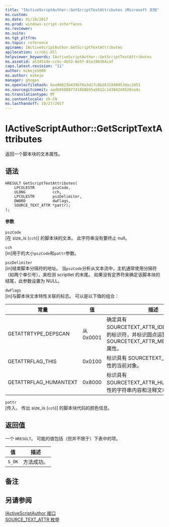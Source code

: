 ```yaml
---
title: "IActiveScriptAuthor::GetScriptTextAttributes |Microsoft 文档"
ms.custom: 
ms.date: 01/18/2017
ms.prod: windows-script-interfaces
ms.reviewer: 
ms.suite: 
ms.tgt_pltfrm: 
ms.topic: reference
apiname: IActiveScriptAuthor.GetScriptTextAttributes
apilocation: scrobj.dll
helpviewer_keywords: IActiveScriptAuthor::GetScriptTextAttributes
ms.assetid: a53451de-cc5c-4b53-8e5f-81e196364caf
caps.latest.revision: "11"
author: mikejo5000
ms.author: mikejo
manager: ghogen
ms.openlocfilehash: 6aa96623b4356f0a3d17c8b2631840953dac2d51
ms.sourcegitcommit: aadb9588877418b8b55a5612c1d3842d4520ca4c
ms.translationtype: MT
ms.contentlocale: zh-CN
ms.lasthandoff: 10/27/2017
---
```

# <a name="iactivescriptauthorgetscripttextattributes"></a>IActiveScriptAuthor::GetScriptTextAttributes
返回一个脚本块的文本属性。  
  
## <a name="syntax"></a>语法  
  
```  
HRESULT GetScriptTextAttributes(  
    LPCOLESTR        pszCode,  
    ULONG            cch,  
    LPCOLESTR        pszDelimiter,  
    DWORD            dwFlags,  
    SOURCE_TEXT_ATTR *pattr);  
);  
```  
  
#### <a name="parameters"></a>参数  
 `pszCode`  
 [在 size_is (`cch`)] 的脚本块的文本。 此字符串没有要终止 null。  
  
 `cch`  
 [in]用于的大小`pszCode`和`pattr`参数。  
  
 `pszDelimiter`  
 [in]结束脚本分隔符的地址。 当`pszCode`分析从文本流中，主机通常使用分隔符 （如两个单引号），来检测 scriptlet 的末尾。 如果没有定界符来确定该脚本块的结尾，此参数设置为 NULL。  
  
 `dwFlags`  
 [in]与脚本块文本特性关联的标志。 可以是以下值的组合：  
  
|常量|值|描述|  
|--------------|-----------|-----------------|  
|GETATTRTYPE_DEPSCAN|从 0x0001|确定具有 SOURCETEXT_ATTR_IDENTIFIER 属性的标识符，并标识圆点运算符具有 SOURCETEXT_ATTR_MEMBERLOOKUP 属性。|  
|GETATTRFLAG_THIS|0x0100|标识具有 SOURCETEXT_ATTR_THIS 属性的当前对象。|  
|GETATTRFLAG_HUMANTEXT|0x8000|标识具有 SOURCETEXT_ATTR_HUMANTEXT 特性的字符串内容和注释文本。|  
  
 `pattr`  
 [传入、 传出 size_is (`cch`)] 的脚本块代码的颜色信息。  
  
## <a name="return-value"></a>返回值  
 一个 `HRESULT`。 可能的值包括（但并不限于）下表中的项。  
  
|值|描述|  
|-----------|-----------------|  
|`S_OK`|方法成功。|  
  
## <a name="remarks"></a>备注  
  
## <a name="see-also"></a>另请参阅  
 [IActiveScriptAuthor 接口](../../winscript/reference/iactivescriptauthor-interface.md)   
 [SOURCE_TEXT_ATTR 枚举](../../winscript/reference/source-text-attr-enumeration.md)